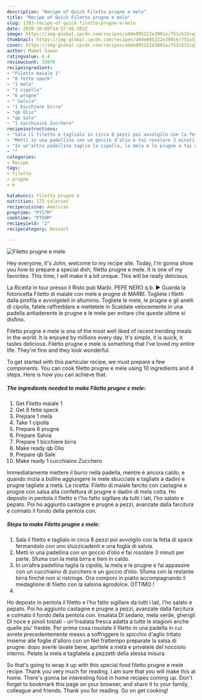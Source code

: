 ```yaml
---
description: "Recipe of Quick Filetto prugne e mele"
title: "Recipe of Quick Filetto prugne e mele"
slug: 1783-recipe-of-quick-filetto-prugne-e-mele
date: 2020-10-09T14:57:45.591Z
image: https://img-global.cpcdn.com/recipes/a9de095222e3891e/751x532cq70/filetto-prugne-e-mele-recipe-main-photo.jpg
thumbnail: https://img-global.cpcdn.com/recipes/a9de095222e3891e/751x532cq70/filetto-prugne-e-mele-recipe-main-photo.jpg
cover: https://img-global.cpcdn.com/recipes/a9de095222e3891e/751x532cq70/filetto-prugne-e-mele-recipe-main-photo.jpg
author: Mabel Simon
ratingvalue: 4.4
reviewcount: 35078
recipeingredient:
- "Filetto maiale 1"
- "8 fette speck"
- "1 mela"
- "1 cipolla"
- "6 prugne"
- " Salvia"
- "1 bicchiere birra"
- "qb Olio"
- "qb Sale"
- "1 cucchiaino Zucchero"
recipeinstructions:
- "Sala il filetto e taglialo in circa 8 pezzi poi avvolgilo con la fetta di speck fermandolo con uno stuzzicadenti e una foglia di salvia."
- "Metti in una padellina con un goccio d’olio e fai rosolare 3 minuti per parte. Sfuma con la metà birra e tieni in caldo."
- "In un’altra padellina taglia la cipolla, la mela e le prugne e fai appassire con un cucchiaino di zucchero e un goccio d’olio. Sfuma con la restante birra finché non si ristringe. Ora componi in piatto accompagnando il medaglione di filetto con la salsina agrodolce. OTTIMO !"
- ""
categories:
- Recipe
tags:
- filetto
- prugne
- e

katakunci: filetto prugne e 
nutrition: 171 calories
recipecuisine: American
preptime: "PT17M"
cooktime: "PT50M"
recipeyield: "2"
recipecategory: Dessert

---
```



![Filetto prugne e mele](https://img-global.cpcdn.com/recipes/a9de095222e3891e/751x532cq70/filetto-prugne-e-mele-recipe-main-photo.jpg)

Hey everyone, it's John, welcome to my recipe site. Today, I'm gonna show you how to prepare a special dish, filetto prugne e mele. It is one of my favorites. This time, I will make it a bit unique. This will be really delicious.

La Ricetta in tour presso il Risto pub Marbi. PEPE NERO q.b. ► Guarda la fotoricetta Filetto di maiale con mele e prugne di MARBI. Togliete i filetti dalla pirofila e avvolgeteli in alluminio. Togliete le mele, le prugne e gli anelli di cipolla, fatele raffreddare e mettetele in Scaldate velocemente in una padella antiaderente le prugne e le mele per evitare che queste ultime si disfino.

Filetto prugne e mele is one of the most well liked of recent trending meals in the world. It is enjoyed by millions every day. It's simple, it is quick, it tastes delicious. Filetto prugne e mele is something that I've loved my entire life. They're fine and they look wonderful.


To get started with this particular recipe, we must prepare a few components. You can cook filetto prugne e mele using 10 ingredients and 4 steps. Here is how you can achieve that.

<!--inarticleads1-->

##### The ingredients needed to make Filetto prugne e mele:

1. Get Filetto maiale 1
1. Get 8 fette speck
1. Prepare 1 mela
1. Take 1 cipolla
1. Prepare 6 prugne
1. Prepare  Salvia
1. Prepare 1 bicchiere birra
1. Make ready qb Olio
1. Prepare qb Sale
1. Make ready 1 cucchiaino Zucchero


Immediatamente mettere il burro nella padella, mentre è ancora caldo, e quando inizia a bollire aggiungere le mele sbucciate e tagliate a dadini e prugne tagliate a metà. La ricetta: Filetto di maiale farcito con castagne e prugne con salsa alla confettura di prugne e dadini di mela cotta. Ho deposto in pentola il filetto e l&#39;ho fatto sigillare da tutti i lati, l&#39;ho salato e pepato. Poi ho aggiunto castagne e prugne a pezzi, avanzate dalla farcitura e colmato il fondo della pentola con. 

<!--inarticleads2-->

##### Steps to make Filetto prugne e mele:

1. Sala il filetto e taglialo in circa 8 pezzi poi avvolgilo con la fetta di speck fermandolo con uno stuzzicadenti e una foglia di salvia.
1. Metti in una padellina con un goccio d’olio e fai rosolare 3 minuti per parte. Sfuma con la metà birra e tieni in caldo.
1. In un’altra padellina taglia la cipolla, la mela e le prugne e fai appassire con un cucchiaino di zucchero e un goccio d’olio. Sfuma con la restante birra finché non si ristringe. Ora componi in piatto accompagnando il medaglione di filetto con la salsina agrodolce. OTTIMO !
1. 


Ho deposto in pentola il filetto e l&#39;ho fatto sigillare da tutti i lati, l&#39;ho salato e pepato. Poi ho aggiunto castagne e prugne a pezzi, avanzate dalla farcitura e colmato il fondo della pentola con. Insalata DI sedano, mela verde, gherigli DI noce e pinoli tostati - un&#39;Insalata fresca adatta a tutte le stagioni anche quelle piu&#39; fredde. Per prima cosa rosolate il filetto in una padella in cui avrete precedentemente messo a soffriggere lo spicchio d&#39;aglio tritato insieme alle foglie d&#39;alloro con un Nel frattempo preparate la salsa di prugne: dopo averle lavate bene, apritele a metà e privatele del nocciolo interno. Pelate la mela e tagliatela a pezzetti della stessa misura. 

So that's going to wrap it up with this special food filetto prugne e mele recipe. Thank you very much for reading. I am sure that you will make this at home. There's gonna be interesting food in home recipes coming up. Don't forget to bookmark this page on your browser, and share it to your family, colleague and friends. Thank you for reading. Go on get cooking!
